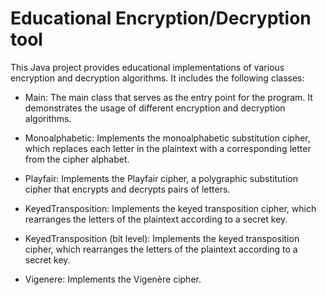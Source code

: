 # Educational Encryption/Decryption tool

This Java project provides educational implementations of various encryption and decryption algorithms. It includes the following classes:

- Main: The main class that serves as the entry point for the program. It demonstrates the usage of different encryption and decryption algorithms.

- Monoalphabetic: Implements the monoalphabetic substitution cipher, which replaces each letter in the plaintext with a corresponding letter from the cipher alphabet.

- Playfair: Implements the Playfair cipher, a polygraphic substitution cipher that encrypts and decrypts pairs of letters.

- KeyedTransposition: Implements the keyed transposition cipher, which rearranges the letters of the plaintext according to a secret key.

- KeyedTransposition (bit level): Implements the keyed transposition cipher, which rearranges the letters of the plaintext according to a secret key.

- Vigenere: Implements the Vigenère cipher.
